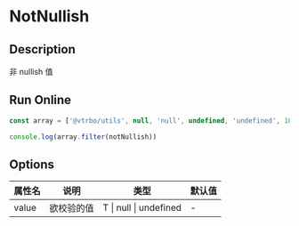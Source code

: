 # NotNullish

## Description
非 nullish 值

## Run Online

<RunCode :language="ts" :dependency="`
function notNullish<T>(value: T | null | undefined): value is NonNullable<T> {
  return value != null
}`">

```ts
const array = ['@vtrbo/utils', null, 'null', undefined, 'undefined', 100, true, { name: 'Victor Bo' }, () => 'string']

console.log(array.filter(notNullish))
```

</RunCode>

## Options

<div class="utils-table">

| 属性名 | 说明 | 类型 | 默认值 |
| --- | --- | --- | --- |
| value | 欲校验的值 | T \| null \| undefined | - |

</div>